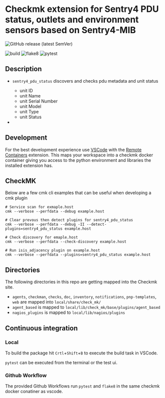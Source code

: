 # Checkmk extension for Sentry4 PDU status, outlets and environment sensors based on Sentry4-MIB

![GitHub release (latest SemVer)](https://img.shields.io/github/v/release/curtisbowden/checkmk_sentry4_pdu?label=version&logo=git&sort=semver)

![build](https://github.com/curtisbowden/checkmk_sentry4_pdu/workflows/build/badge.svg)
![flake8](https://github.com/curtisbowden/checkmk_sentry4_pdu/workflows/Lint/badge.svg)
![pytest](https://github.com/curtisbowden/checkmk_sentry4_pdu/workflows/pytest/badge.svg)

## Description

- `sentry4_pdu_status` discovers and checks pdu metadata and unit status
  - unit ID
  - unit Name
  - unit Serial Number
  - unit Model
  - unit Type
  - unit Status

-

## Development

For the best development experience use [VSCode](https://code.visualstudio.com/) with the [Remote Containers](https://marketplace.visualstudio.com/items?itemName=ms-vscode-remote.remote-containers) extension. This maps your workspace into a checkmk docker container giving you access to the python environment and libraries the installed extension has.

## CheckMK

Below are a few cmk cli examples that can be useful when developing a cmk plugin

```
# Service scan for exmaple.host
cmk --verbose --perfdata --debug example.host

# Clear prevous then detect plugins for sentry4_pdu_status
cmk --verbose --perfdata --debug -II --detect-plugins=sentry4_pdu_status example.host

# Check discovery for emaple.host
cmk --verbose --perfdata --check-discovery example.host

# Run isis_adjacency plugin on example.host
cmk --verbose --perfdata --plugins=sentry4_pdu_status example.host
```


## Directories

The following directories in this repo are getting mapped into the Checkmk site.

* `agents`, `checkman`, `checks`, `doc`, `inventory`, `notifications`, `pnp-templates`, `web` are mapped into `local/share/check_mk/`
* `agent_based` is mapped to `local/lib/check_mk/base/plugins/agent_based`
* `nagios_plugins` is mapped to `local/lib/nagios/plugins`

## Continuous integration
### Local

To build the package hit `Crtl`+`Shift`+`B` to execute the build task in VSCode.

`pytest` can be executed from the terminal or the test ui.

### Github Workflow

The provided Github Workflows run `pytest` and `flake8` in the same checkmk docker conatiner as vscode.
